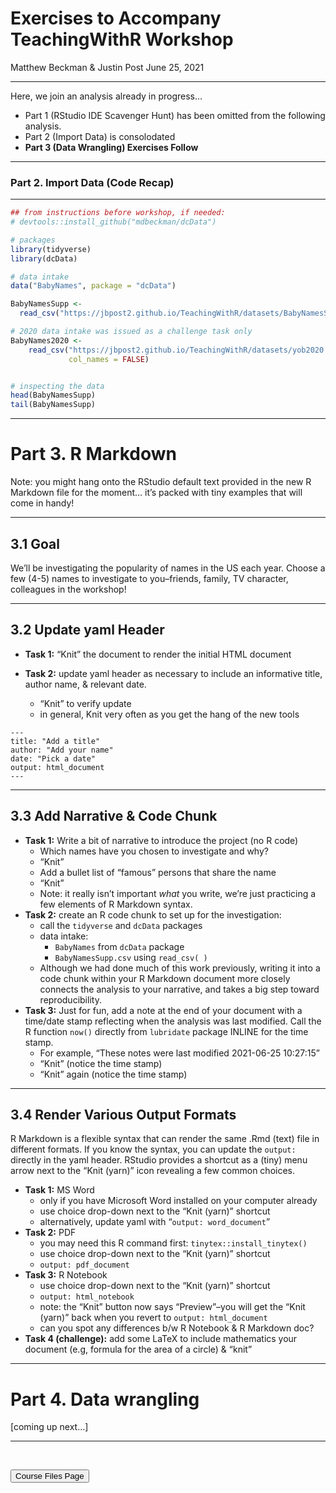 Exercises to Accompany TeachingWithR Workshop
================
Matthew Beckman & Justin Post
June 25, 2021

<hr>

Here, we join an analysis already in progress…

-   Part 1 (RStudio IDE Scavenger Hunt) has been omitted from the
    following analysis.
-   Part 2 (Import Data) is consolodated
-   **Part 3 (Data Wrangling) Exercises Follow**

<hr>

### Part 2. Import Data (Code Recap)

<hr>

``` r
## from instructions before workshop, if needed:
# devtools::install_github("mdbeckman/dcData")

# packages
library(tidyverse)  
library(dcData)     

# data intake
data("BabyNames", package = "dcData")

BabyNamesSupp <- 
  read_csv("https://jbpost2.github.io/TeachingWithR/datasets/BabyNamesSupp.csv")

# 2020 data intake was issued as a challenge task only
BabyNames2020 <-   
    read_csv("https://jbpost2.github.io/TeachingWithR/datasets/yob2020.txt", 
             col_names = FALSE)


# inspecting the data
head(BabyNamesSupp)
tail(BabyNamesSupp)
```

<hr>

# Part 3. R Markdown

Note: you might hang onto the RStudio default text provided in the new R
Markdown file for the moment… it’s packed with tiny examples that will
come in handy!

<hr>

## 3.1 Goal

We’ll be investigating the popularity of names in the US each year.
Choose a few (4-5) names to investigate to you–friends, family, TV
character, colleagues in the workshop!

<hr>

## 3.2 Update yaml Header

-   **Task 1:** “Knit” the document to render the initial HTML document

-   **Task 2:** update yaml header as necessary to include an
    informative title, author name, & relevant date.

    -   “Knit” to verify update
    -   in general, Knit very often as you get the hang of the new tools

<!-- -->

    ---
    title: "Add a title"
    author: "Add your name"
    date: "Pick a date"
    output: html_document
    ---

<hr>

## 3.3 Add Narrative & Code Chunk

-   **Task 1:** Write a bit of narrative to introduce the project (no R
    code)
    -   Which names have you chosen to investigate and why?  
    -   “Knit”  
    -   Add a bullet list of “famous” persons that share the name  
    -   “Knit”  
    -   Note: it really isn’t important *what* you write, we’re just
        practicing a few elements of R Markdown syntax.
-   **Task 2:** create an R code chunk to set up for the investigation:
    -   call the `tidyverse` and `dcData` packages  
    -   data intake:
        -   `BabyNames` from `dcData` package  
        -   `BabyNamesSupp.csv` using `read_csv( )`  
    -   Although we had done much of this work previously, writing it
        into a code chunk within your R Markdown document more closely
        connects the analysis to your narrative, and takes a big step
        toward reproducibility.
-   **Task 3:** Just for fun, add a note at the end of your document
    with a time/date stamp reflecting when the analysis was last
    modified. Call the R function `now()` directly from `lubridate`
    package INLINE for the time stamp.
    -   For example, “These notes were last modified 2021-06-25
        10:27:15”  
    -   “Knit” (notice the time stamp)  
    -   “Knit” again (notice the time stamp)

<hr>

## 3.4 Render Various Output Formats

R Markdown is a flexible syntax that can render the same .Rmd (text)
file in different formats. If you know the syntax, you can update the
`output:` directly in the yaml header. RStudio provides a shortcut as a
(tiny) menu arrow next to the “Knit (yarn)” icon revealing a few common
choices.

-   **Task 1:** MS Word
    -   only if you have Microsoft Word installed on your computer
        already
    -   use choice drop-down next to the “Knit (yarn)” shortcut
    -   alternatively, update yaml with “`output: word_document`”
-   **Task 2:** PDF
    -   you may need this R command first:
        `tinytex::install_tinytex()`  
    -   use choice drop-down next to the “Knit (yarn)” shortcut
    -   `output: pdf_document`
-   **Task 3:** R Notebook
    -   use choice drop-down next to the “Knit (yarn)” shortcut
    -   `output: html_notebook`
    -   note: the “Knit” button now says “Preview”–you will get the
        “Knit (yarn)” back when you revert to `output: html_document`
    -   can you spot any differences b/w R Notebook & R Markdown doc?
-   **Task 4 (challenge):** add some LaTeX to include mathematics your
    document (e.g, formula for the area of a circle) & “knit”

<hr>

# Part 4. Data wrangling

\[coming up next…\]

<hr>

<br>

<a href = "https://jbpost2.github.io/TeachingWithR/CourseFiles.html"><button type="button">Course
Files Page</button></a>
